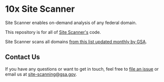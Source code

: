 # 10x Site Scanner 

Site Scanner enables on-demand analysis of any federal domain.

This repository is for all of [Site Scanner's](https://site-scanning.app.cloud.gov/) code.

Site Scanner scans all domains [from this list updated monthly by GSA](https://github.com/18F/site-scanning/edit/Eleni-public-friendly/scanner_ui/ui/templates/about.html).

## Contact Us

If you have any questions or want to get in touch, feel free to [file an issue](https://github.com/18F/site-scanning/issues) or email us at site-scanning@gsa.gov.  
